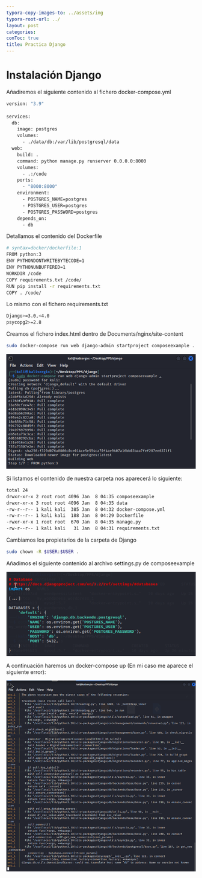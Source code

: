 ```yaml
---
typora-copy-images-to: ../assets/img
typora-root-url: ../
layout: post
categories:
conToc: true
title: Practica Django
---
```


# Instalación Django



Añadiremos el siguiente contenido al fichero docker-compose.yml

```bash
version: "3.9"
   
services:
  db:
    image: postgres
    volumes:
      - ./data/db:/var/lib/postgresql/data
  web:
    build: .
    command: python manage.py runserver 0.0.0.0:8000
    volumes:
      - .:/code
    ports:
      - "8000:8000"
    environment:
      - POSTGRES_NAME=postgres
      - POSTGRES_USER=postgres
      - POSTGRES_PASSWORD=postgres
    depends_on:
      - db
```
Detallamos el contenido del Dockerfile

```bash
# syntax=docker/dockerfile:1
FROM python:3
ENV PYTHONDONTWRITEBYTECODE=1
ENV PYTHONUNBUFFERED=1
WORKDIR /code
COPY requirements.txt /code/
RUN pip install -r requirements.txt
COPY . /code/
```

Lo mismo con el fichero requirements.txt

```bash
Django>=3.0,<4.0
psycopg2>=2.8
```

Creamos el fichero index.html dentro de Documents/nginx/site-content

```bash
sudo docker-compose run web django-admin startproject composeexample .
```

![image-20220108103509395](/assets/img/image-20220108103509395.png)



Si listamos el contenido de nuestra carpeta nos aparecerá lo siguiente:

```bash
total 24
drwxr-xr-x 2 root root 4096 Jan  8 04:35 composeexample
drwxr-xr-x 3 root root 4096 Jan  8 04:35 data
-rw-r--r-- 1 kali kali  385 Jan  8 04:32 docker-compose.yml
-rw-r--r-- 1 kali kali  188 Jan  8 04:29 Dockerfile
-rwxr-xr-x 1 root root  670 Jan  8 04:35 manage.py
-rw-r--r-- 1 kali kali   31 Jan  8 04:31 requirements.txt
```



Cambiamos los propietarios de la carpeta de Django

```bash
sudo chown -R $USER:$USER .
```





Añadimos el siguiente contenido al archivo settings.py de composeexample

![image-20220108105514247](/assets/img/image-20220108105514247.png)



A continuación haremos un docker-compose up (En mi caso me aparece el siguiente error):

![image-20220108105704908](/assets/img/image-20220108105704908.png)
